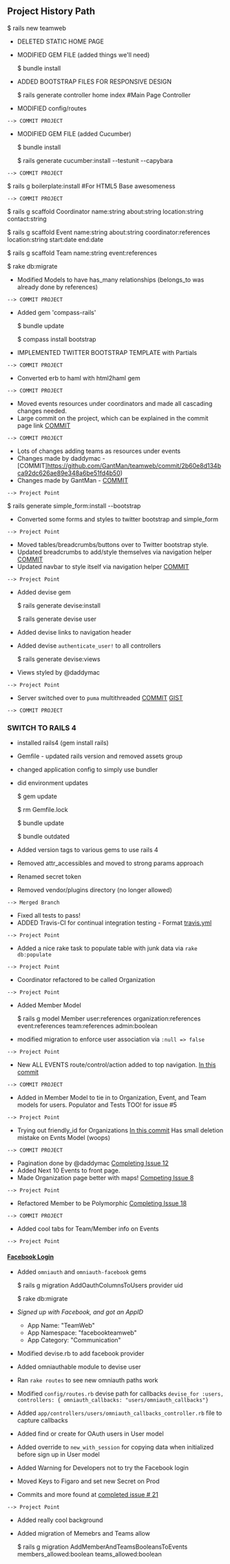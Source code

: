 ## Project History Path
  
  $ rails new teamweb
  
* DELETED STATIC HOME PAGE
* MODIFIED GEM FILE (added things we'll need)

  $ bundle install
  
* ADDED BOOTSTRAP FILES FOR RESPONSIVE DESIGN

  $ rails generate controller home index #Main Page Controller
  
* MODIFIED config/routes 

`--> COMMIT PROJECT`


* MODIFIED GEM FILE (added Cucumber)
  
  $ bundle install

  $ rails generate cucumber:install --testunit --capybara
  
`--> COMMIT PROJECT`


$ rails g boilerplate:install #For HTML5 Base awesomeness

`--> COMMIT PROJECT`

  $ rails g scaffold Coordinator name:string about:string location:string contact:string 

  $ rails g scaffold Event name:string about:string coordinator:references location:string start:date end:date

  $ rails g scaffold Team name:string event:references 

  $ rake db:migrate 

* Modified Models to have has_many relationships (belongs_to was already
  done by references) 

`--> COMMIT PROJECT`

* Added gem 'compass-rails'

  $ bundle update

  $ compass install bootstrap

* IMPLEMENTED TWITTER BOOTSTRAP TEMPLATE with Partials

`--> COMMIT PROJECT`

* Converted erb to haml with html2haml gem

`--> COMMIT PROJECT`

* Moved events resources under coordinators and made all cascading changes needed.
* Large commit on the project, which can be explained in the commit page link [COMMIT](https://github.com/GantMan/teamweb/commit/6ba46f798f6fac3cc21830ebbe36d3340a6a42ad)

`--> COMMIT PROJECT`

* Lots of changes adding teams as resources under events
* Changes made by daddymac - [COMMIT]https://github.com/GantMan/teamweb/commit/2b60e8d134bca92dc626ae89e348a6be51fd4b50)
* Changes made by GantMan - [COMMIT](https://github.com/GantMan/teamweb/commit/628936b7c6648b4f31a9b7fb8ad5522d4d19232c)

`--> Project Point`

  $ rails generate simple_form:install --bootstrap
* Converted some forms and styles to twitter bootstrap and simple_form

`--> Project Point`

* Moved tables/breadcrumbs/buttons over to Twitter bootstrap style.
* Updated breadcrumbs to add/style themselves via navigation helper [COMMIT](https://github.com/GantMan/teamweb/commit/71fd221dc4343b33e9e98d3d4243f51a713fec5a)
* Updated navbar to style itself via navigation helper [COMMIT](https://github.com/GantMan/teamweb/commit/2e2cdcd515c6b0ae852607c48bfec6c4390b9ffd)

`--> Project Point`

* Added devise gem

  $ rails generate devise:install
  
  $ rails generate devise user
  
* Added devise links to navigation header
* Added devise `authenticate_user!` to all controllers

  $ rails generate devise:views
  
* Views styled by @daddymac

`--> Project Point`

* Server switched over to `puma` multithreaded [COMMIT](https://github.com/GantMan/teamweb/commit/5655e39b0885f24916ac039c0ddca75eab54cc89) [GIST](https://gist.github.com/subelsky/3987140)

`--> COMMIT PROJECT`

### SWITCH TO RAILS 4 ###
* installed rails4 (gem install rails)
* Gemfile - updated rails version and removed assets group
* changed application config to simply use bundler
* did environment updates

  $ gem update
  
  $ rm Gemfile.lock
  
  $ bundle update
  
  $ bundle outdated

* Added version tags to various gems to use rails 4
* Removed attr_accessibles and moved to strong params approach
* Renamed secret token
* Removed vendor/plugins directory (no longer allowed)

`--> Merged Branch`

* Fixed all tests to pass!
* ADDED Travis-CI for continual integration testing - Format [travis.yml](https://github.com/GantMan/teamweb/blob/master/.travis.yml)

`--> Project Point`

* Added a nice rake task to populate table with junk data via `rake db:populate`

`--> Project Point`

* Coordinator refactored to be called Organization

`--> Project Point`

* Added Member Model

  $ rails g model Member user:references organization:references event:references team:references admin:boolean
  
* modified migration to enforce user association via `:null => false`

`--> Project Point`  

* New ALL EVENTS route/control/action added to top navigation. [In this commit](https://github.com/GantMan/teamweb/commit/92649d44a738083645aae6b8fec3fcd24a596328)

`--> COMMIT PROJECT`

* Added in Member Model to tie in to Organization, Event, and Team models for users.  Populator and Tests TOO! for issue #5

`--> Project Point`  

* Trying out friendly_id for Organizations [In this commit](https://github.com/GantMan/teamweb/commit/0af3db8f7bc6c13ddaab58fa943e6b6530196c7e) Has small deletion mistake on Evnts Model (woops)

`--> COMMIT PROJECT`

* Pagination done by @daddymac [Completing Issue 12](https://github.com/GantMan/teamweb/issues/12)
* Added Next 10 Events to front page.
* Made Organization page better with maps! [Competing Issue 8](https://github.com/GantMan/teamweb/issues/8)

`--> Project Point`  

* Refactored Member to be Polymorphic [Completing Issue 18](https://github.com/GantMan/teamweb/issues/18)

`--> COMMIT PROJECT`

* Added cool tabs for Team/Member info on Events

`--> Project Point`  

#### [Facebook Login](https://github.com/plataformatec/devise/wiki/OmniAuth:-Overview)
* Added `omniauth` and `omniauth-facebook` gems

  $ rails g migration AddOauthColumnsToUsers provider uid 

  $ rake db:migrate

* *Signed up with Facebook, and got an AppID*
  * App Name: "TeamWeb"
  * App Namespace: "facebookteamweb"
  * App Category: "Communication"
* Modified devise.rb to add facebook provider
* Added omniauthable module to devise user
* Ran `rake routes` to see new omniauth paths work
* Modified `config/routes.rb` devise path for callbacks `devise_for :users, controllers: { omniauth_callbacks: "users/omniauth_callbacks"}`
* Added `app/controllers/users/omniauth_callbacks_controller.rb` file to capture callbacks
* Added find or create for OAuth users in User model
* Added override to `new_with_session` for copying data when initialized before sign up in User model
* Added Warning for Developers not to try the Facebook login
* Moved Keys to Figaro and set new Secret on Prod
* Commits and more found at [completed issue # 21](https://github.com/GantMan/teamweb/issues/21)

`--> Project Point`

* Added really cool background
* Added migration of Memebrs and Teams allow

  $ rails g migration AddMemberAndTeamsBooleansToEvents members_allowed:boolean teams_allowed:boolean 
